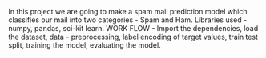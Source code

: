 In this project we are going to make a spam mail prediction model which classifies our mail into two categories - Spam and Ham.
Libraries used - numpy, pandas, sci-kit learn.
WORK FLOW - 
Import the dependencies, load the dataset, data - preprocessing, label encoding of target values, train test split, training the model, evaluating the model.
